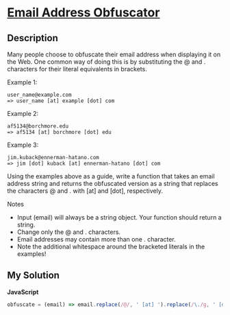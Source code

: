 # [Email Address Obfuscator](https://www.codewars.com/kata/562d8d4c434582007300004e)

## Description

Many people choose to obfuscate their email address when displaying it on the Web. One common way of doing this is by substituting the @ and . characters for their literal equivalents in brackets.

Example 1:

```
user_name@example.com
=> user_name [at] example [dot] com
```

Example 2:

```
af5134@borchmore.edu
=> af5134 [at] borchmore [dot] edu
```

Example 3:

```
jim.kuback@ennerman-hatano.com
=> jim [dot] kuback [at] ennerman-hatano [dot] com
```

Using the examples above as a guide, write a function that takes an email address string and returns the obfuscated version as a string that replaces the characters @ and . with [at] and [dot], respectively.

Notes

- Input (email) will always be a string object. Your function should return a string.
- Change only the @ and . characters.
- Email addresses may contain more than one . character.
- Note the additional whitespace around the bracketed literals in the examples!

## My Solution

**JavaScript**

```js
obfuscate = (email) => email.replace(/@/, ' [at] ').replace(/\./g, ' [dot] ');
```
